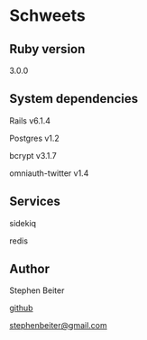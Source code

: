 # Schweets

## Ruby version

3.0.0

## System dependencies

Rails v6.1.4

Postgres v1.2

bcrypt v3.1.7

omniauth-twitter v1.4

## Services

sidekiq

redis

## Author

Stephen Beiter

[github](https://github.com/stephenbeiter)

[stephenbeiter@gmail.com](mailto:stephenbeiter@gmail.com)
